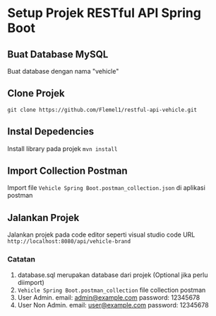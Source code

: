 # Setup Projek RESTful API Spring Boot

## Buat Database MySQL
Buat database dengan nama "vehicle"

## Clone Projek
``git clone https://github.com/Flemel1/restful-api-vehicle.git``

## Instal Depedencies
Install library pada projek ``mvn install``

## Import Collection Postman
Import file `Vehicle Spring Boot.postman_collection.json` di aplikasi postman

## Jalankan Projek
Jalankan projek pada code editor seperti visual studio code
URL `http://localhost:8080/api/vehicle-brand`

### Catatan
1. database.sql merupakan database dari projek (Optional jika perlu diimport)
2. `Vehicle Spring Boot.postman_collection` file collection postman
3. User Admin. email: admin@example.com password: 12345678
4. User Non Admin. email: user@example.com password: 12345678